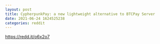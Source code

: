 ```yaml
--- 
layout: post 
title: CypherpunkPay: a new lightweight alternative to BTCPay Server 
date: 2021-06-24 1624525238 
categories: reddit 
--- 
```

https://redd.it/o6x2o7